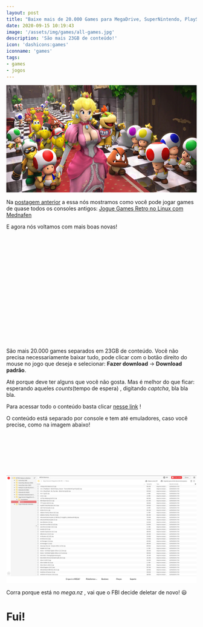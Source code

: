 ```yaml
---
layout: post
title: "Baixe mais de 20.000 Games para MegaDrive, SuperNintendo, PlayStation e outros"
date: 2020-09-15 10:19:43
image: '/assets/img/games/all-games.jpg'
description: 'São mais 23GB de conteúdo!'
icon: 'dashicons:games'
iconname: 'games'
tags:
- games
- jogos
---
```


![Baixe mais de 20.000 Games para MegaDrive, SuperNintendo, PlayStation e outros](/assets/img/games/all-games.jpg)

Na [postagem anterior](https://terminalroot.com.br/2020/09/jogue-games-retro-no-linux-com-mednafen.html) a essa nós mostramos como você pode jogar games de quase todos os consoles antigos: [Jogue Games Retro no Linux com Mednafen](https://terminalroot.com.br/2020/09/jogue-games-retro-no-linux-com-mednafen.html)

E agora nós voltamos com mais boas novas!

<!-- QUADRADO -->
<script async src="//pagead2.googlesyndication.com/pagead/js/adsbygoogle.js"></script>
<ins class="adsbygoogle"
style="display:inline-block;width:336px;height:280px"
data-ad-client="ca-pub-2838251107855362"
data-ad-slot="5351066970"></ins>
<script>
(adsbygoogle = window.adsbygoogle || []).push({});
</script>

São mais 20.000 games separados em 23GB de conteúdo. Você não precisa necessariamente baixar tudo, pode clicar com o botão direito do mouse no jogo que deseja e selecionar: **Fazer download** → **Download padrão**.

Até porque deve ter alguns que você não gosta. Mas é melhor do que ficar: esperando aqueles *counts*(tempo de espera) , digitando *captcha*, bla bla bla.

Para acessar todo o conteúdo basta clicar [nesse link](https://bit.ly/33cW9X3) !

O conteúdo está separado por console e tem até emuladores, caso você precise, como na imagem abaixo!

<!-- MINI ANÚNCIO -->
<script async src="//pagead2.googlesyndication.com/pagead/js/adsbygoogle.js"></script>
<!-- Games Root -->
<ins class="adsbygoogle"
style="display:inline-block;width:730px;height:95px"
data-ad-client="ca-pub-2838251107855362"
data-ad-slot="5351066970"></ins>
<script>
(adsbygoogle = window.adsbygoogle || []).push({});
</script>

[![É game pra caramba!!](/assets/img/games/games-all.png)](https://bit.ly/33cW9X3)

Corra porque está no *mega.nz* , vai que o FBI decide deletar de novo! 😃 

# Fui!



